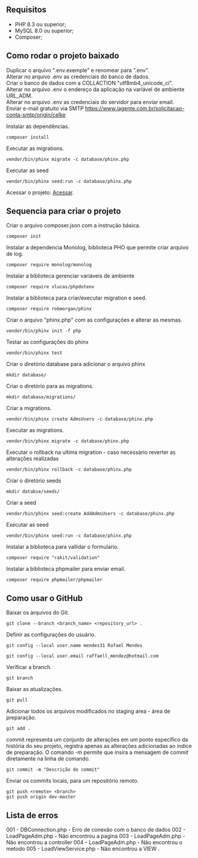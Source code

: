 ## Requisitos

* PHP 8.3 ou superior;
* MySQL 8.0 ou superior;
* Composer;

## Como rodar o projeto baixado

Duplicar o arquivo ".env.exemple" e renomear para ".env".<br>
Alterar no arquivo .env as credenciais do banco de dados.<br>
Criar o banco de dados com a COLLACTION "utf8mb4_unicode_ci".<br>
Alterar no arquivo .env o endereço da aplicação na variável de ambiente URL_ADM.<br>
Alterar no arquivo .env as credenciais do servidor para enviar email.<br>
Enviar e-mail gratuito via SMTP https://www.iagente.com.br/solicitacao-conta-smtp/origin/celke

Instalar as dependências.
```
composer install
```
Executar as migrations.
```
vendor/bin/phinx migrate -c database/phinx.php
```
Executar as seed
```
vendor/bin/phinx seed:run -c database/phinx.php
```

Acessar o projeto: [Acessar](http://localhost/tiaraju).


## Sequencia para criar o projeto
Criar o arquivo composer.json com a instrução básica.
```
composer init
```
Instalar a dependencia Monolog, biblioteca PHO que permite criar arquivo de log.
```
composer require monolog/monolog
```

Instalar a biblioteca gerenciar variáveis de ambiente
```
composer require vlucas/phpdotenv
```
Instalar a biblioteca para criar/executar migration e seed.
```
composer require robmorgan/phinx
```
Criar o arquivo "phinx.php" com as configurações e alterar as mesmas.
```
vendor/bin/phinx init -f php
```

Testar as configurações do phinx
```
vendor/bin/phinx test 
```
Criar o diretório database para adicionar o arquivo phinx
```
mkdir database/
```

Criar o diretório para as migrations.
```
mkdir database/migrations/
```

Criar a migrations.
```
vendor/bin/phinx create AdmsUsers -c database/phinx.php
```

Executar as migrations.
```
vendor/bin/phinx migrate -c database/phinx.php
```

Executar o rollback na ultima migration - caso necessário reverter as alterações realizadas
```
vendor/bin/phinx rollback -c database/phinx.php
```

Criar o diretório seeds
```
mkdir databse/seeds/
```

Criar a seed
```
vendor/bin/phinx seed:create AddAdmsUsers -c database/phinx.php
```

Executar as seed
```
vendor/bin/phinx seed:run -c database/phinx.php
```

Instalar a biblioteca para vallidar o formulario.
```
composer require "rakit/validation"
```

Instalar a biblioteca phpmailer para enviar email.
```
composer require phpmailer/phpmailer
```


## Como usar o GitHub
Baixar os arquivos do Git.
```
git clone --branch <branch_name> <repository_url> .
```

Definir as configurações do usuário.
```
git config --local user.name mendes31 Rafael Mendes
```
```
git config --local user.email raffaell_mendez@hotmail.com
```

Verificar a branch.
```
git branch 
```

Baixar as atualizações.
```
git pull
```

Adicionar todos os arquivos modificados no staging area - área de preparação.
```
git add .
```

commit representa um conjunto de alterações em um ponto específico da história do seu projeto, registra apenas as alterações adicionadas ao índice de preparação.
O comando -m permite que insira a mensagem de commit diretamente na linha de comando.
```
git commit -m "Descrição do commit"
```

Enviar os commits locais, para um repositório remoto.
```
git push <remote> <branch>
git push origin dev-master
```



## Lista de erros
001 - DBConnection.php - Erro de conexão com o banco de dados
002 - LoadPageAdm.php - Não encontrou a pagina
003 - LoadPageAdm.php - Não encontrou a controller
004 - LoadPageAdm.php - Não encontrou o metodo
005 - LoadViewService.php - Não encontrou a VIEW
.






